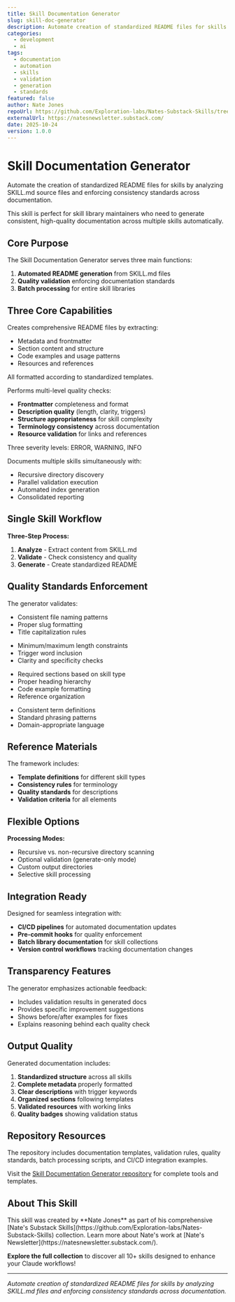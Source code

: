 ```yaml
---
title: Skill Documentation Generator
slug: skill-doc-generator
description: Automate creation of standardized README files for skills by analyzing SKILL.md files and enforcing consistency standards across documentation.
categories:
  - development
  - ai
tags:
  - documentation
  - automation
  - skills
  - validation
  - generation
  - standards
featured: false
author: Nate Jones
repoUrl: https://github.com/Exploration-labs/Nates-Substack-Skills/tree/main/skill-doc-generator
externalUrl: https://natesnewsletter.substack.com/
date: 2025-10-24
version: 1.0.0
---
```


# Skill Documentation Generator

Automate the creation of standardized README files for skills by analyzing SKILL.md source files and enforcing consistency standards across documentation.

<Callout type="tip">
This skill is perfect for skill library maintainers who need to generate consistent, high-quality documentation across multiple skills automatically.
</Callout>

## Core Purpose

The Skill Documentation Generator serves three main functions:

1. **Automated README generation** from SKILL.md files
2. **Quality validation** enforcing documentation standards
3. **Batch processing** for entire skill libraries

## Three Core Capabilities

<Card title="1. Documentation Generation">

Creates comprehensive README files by extracting:
- Metadata and frontmatter
- Section content and structure
- Code examples and usage patterns
- Resources and references

All formatted according to standardized templates.

</Card>

<Card title="2. Validation Framework">

Performs multi-level quality checks:
- **Frontmatter** completeness and format
- **Description quality** (length, clarity, triggers)
- **Structure appropriateness** for skill complexity
- **Terminology consistency** across documentation
- **Resource validation** for links and references

Three severity levels: ERROR, WARNING, INFO

</Card>

<Card title="3. Batch Processing">

Documents multiple skills simultaneously with:
- Recursive directory discovery
- Parallel validation execution
- Automated index generation
- Consolidated reporting

</Card>

## Single Skill Workflow

<Callout type="info">

**Three-Step Process:**
1. **Analyze** - Extract content from SKILL.md
2. **Validate** - Check consistency and quality
3. **Generate** - Create standardized README

</Callout>

## Quality Standards Enforcement

The generator validates:

<Card title="Naming Conventions">

- Consistent file naming patterns
- Proper slug formatting
- Title capitalization rules

</Card>

<Card title="Description Requirements">

- Minimum/maximum length constraints
- Trigger word inclusion
- Clarity and specificity checks

</Card>

<Card title="Structure Guidelines">

- Required sections based on skill type
- Proper heading hierarchy
- Code example formatting
- Reference organization

</Card>

<Card title="Terminology Usage">

- Consistent term definitions
- Standard phrasing patterns
- Domain-appropriate language

</Card>

## Reference Materials

The framework includes:

- **Template definitions** for different skill types
- **Consistency rules** for terminology
- **Quality standards** for descriptions
- **Validation criteria** for all elements

## Flexible Options

<Callout type="info">

**Processing Modes:**
- Recursive vs. non-recursive directory scanning
- Optional validation (generate-only mode)
- Custom output directories
- Selective skill processing

</Callout>

## Integration Ready

Designed for seamless integration with:

- **CI/CD pipelines** for automated documentation updates
- **Pre-commit hooks** for quality enforcement
- **Batch library documentation** for skill collections
- **Version control workflows** tracking documentation changes

## Transparency Features

The generator emphasizes actionable feedback:

- Includes validation results in generated docs
- Provides specific improvement suggestions
- Shows before/after examples for fixes
- Explains reasoning behind each quality check

## Output Quality

Generated documentation includes:

1. **Standardized structure** across all skills
2. **Complete metadata** properly formatted
3. **Clear descriptions** with trigger keywords
4. **Organized sections** following templates
5. **Validated resources** with working links
6. **Quality badges** showing validation status

## Repository Resources

The repository includes documentation templates, validation rules, quality standards, batch processing scripts, and CI/CD integration examples.

Visit the [Skill Documentation Generator repository](https://github.com/Exploration-labs/Nates-Substack-Skills/tree/main/skill-doc-generator) for complete tools and templates.

## About This Skill

<Callout type="info">
This skill was created by **Nate Jones** as part of his comprehensive [Nate's Substack Skills](https://github.com/Exploration-labs/Nates-Substack-Skills) collection. Learn more about Nate's work at [Nate's Newsletter](https://natesnewsletter.substack.com/).

**Explore the full collection** to discover all 10+ skills designed to enhance your Claude workflows!
</Callout>

---

*Automate creation of standardized README files for skills by analyzing SKILL.md files and enforcing consistency standards across documentation.*
